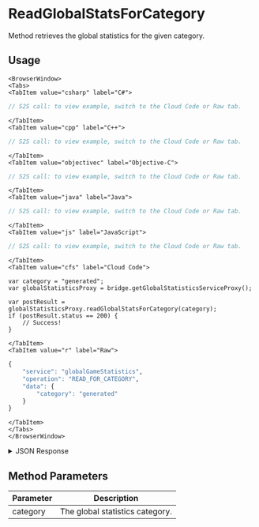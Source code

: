 # ReadGlobalStatsForCategory

Method retrieves the global statistics for the given category.

<PartialServop service_name="globalGameStatistics" operation_name="READ_FOR_CATEGORY" />

## Usage

```mdx-code-block
<BrowserWindow>
<Tabs>
<TabItem value="csharp" label="C#">
```

```csharp
// S2S call: to view example, switch to the Cloud Code or Raw tab.
```

```mdx-code-block
</TabItem>
<TabItem value="cpp" label="C++">
```

```cpp
// S2S call: to view example, switch to the Cloud Code or Raw tab.
```

```mdx-code-block
</TabItem>
<TabItem value="objectivec" label="Objective-C">
```

```objectivec
// S2S call: to view example, switch to the Cloud Code or Raw tab.
```

```mdx-code-block
</TabItem>
<TabItem value="java" label="Java">
```

```java
// S2S call: to view example, switch to the Cloud Code or Raw tab.
```

```mdx-code-block
</TabItem>
<TabItem value="js" label="JavaScript">
```

```javascript
// S2S call: to view example, switch to the Cloud Code or Raw tab.
```

```mdx-code-block
</TabItem>
<TabItem value="cfs" label="Cloud Code">
```

```cfscript
var category = "generated";
var globalStatisticsProxy = bridge.getGlobalStatisticsServiceProxy();

var postResult = globalStatisticsProxy.readGlobalStatsForCategory(category);
if (postResult.status == 200) {
    // Success!
}
```

```mdx-code-block
</TabItem>
<TabItem value="r" label="Raw">
```

```r
{
	"service": "globalGameStatistics",
	"operation": "READ_FOR_CATEGORY",
	"data": {
		"category": "generated"
	}
}
```

```mdx-code-block
</TabItem>
</Tabs>
</BrowserWindow>
```

<details>
<summary>JSON Response</summary>

```json
{
  "data": {
    "statistics": {
      "ESTIMATE": 5,
      "HIGHESTHR": 4,
      "INNING": 2,
      "INNINGSREM": 0,
      "INNINGnew": 1,
      "OUTS": 0,
      "PLAYERS": 8,
      "PLAYER_COUNT": 4,
      "PLAYER_COUNTa": 1,
      "POINT": 1,
      "POINTS": 11,
      "otherstat": 0
    }
  },
  "status": 200
}
```
</details>

## Method Parameters
Parameter | Description
--------- | -----------
category | The global statistics category. 


